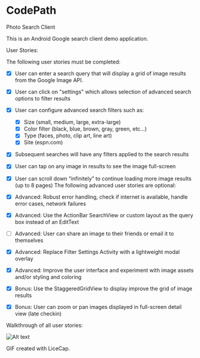 # CodePath
Photo Search Client

This is an Android Google search client demo application. 

User Stories:

The following user stories must be completed:

- [x] User can enter a search query that will display a grid of image results from the Google Image API.
- [x] User can click on "settings" which allows selection of advanced search options to filter results
- [x] User can configure advanced search filters such as:
  - [x] Size (small, medium, large, extra-large)
  - [x] Color filter (black, blue, brown, gray, green, etc...)
  - [x] Type (faces, photo, clip art, line art)
  - [x] Site (espn.com)
- [x] Subsequent searches will have any filters applied to the search results
- [x] User can tap on any image in results to see the image full-screen
- [x] User can scroll down “infinitely” to continue loading more image results (up to 8 pages)
The following advanced user stories are optional:

- [x] Advanced: Robust error handling, check if internet is available, handle error cases, network failures
- [x] Advanced: Use the ActionBar SearchView or custom layout as the query box instead of an EditText
- [ ] Advanced: User can share an image to their friends or email it to themselves
- [x] Advanced: Replace Filter Settings Activity with a lightweight modal overlay
- [x] Advanced: Improve the user interface and experiment with image assets and/or styling and coloring
- [x] Bonus: Use the StaggeredGridView to display improve the grid of image results
- [X] Bonus: User can zoom or pan images displayed in full-screen detail view (late checkin)

Walkthrough of all user stories:

![Alt text](/photohunt.gif?raw=true "Video Walkthrough")

GIF created with LiceCap.
